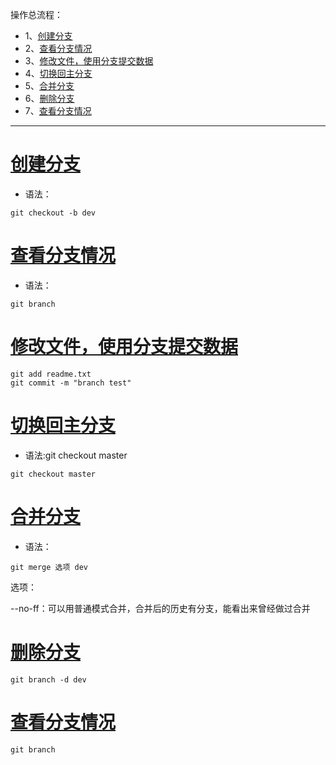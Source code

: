 操作总流程：
- 1、[创建分支](#git-01)
- 2、[查看分支情况](#git-02)
- 3、[修改文件，使用分支提交数据](#git-03)
- 4、[切换回主分支](#git-04)
- 5、[合并分支](#git-05)
- 6、[删除分支](#git-06)
- 7、[查看分支情况](#git-07)

----------

# <a name="git-01" href="#" >创建分支</a>
- 语法：
```
git checkout -b dev
```
# <a name="git-02" href="#" >查看分支情况</a>
- 语法：
```
git branch
```
# <a name="git-03" href="#" >修改文件，使用分支提交数据</a>
```
git add readme.txt
git commit -m "branch test"
```
# <a name="git-04" href="#" >切换回主分支</a>
- 语法:git checkout master
```
git checkout master
```
# <a name="git-05" href="#" >合并分支</a>
- 语法：
```
git merge 选项 dev
```

选项：

--no-ff：可以用普通模式合并，合并后的历史有分支，能看出来曾经做过合并

# <a name="git-06" href="#" >删除分支</a>
```
git branch -d dev
```
# <a name="git-07" href="#" >查看分支情况</a>
```
git branch
```